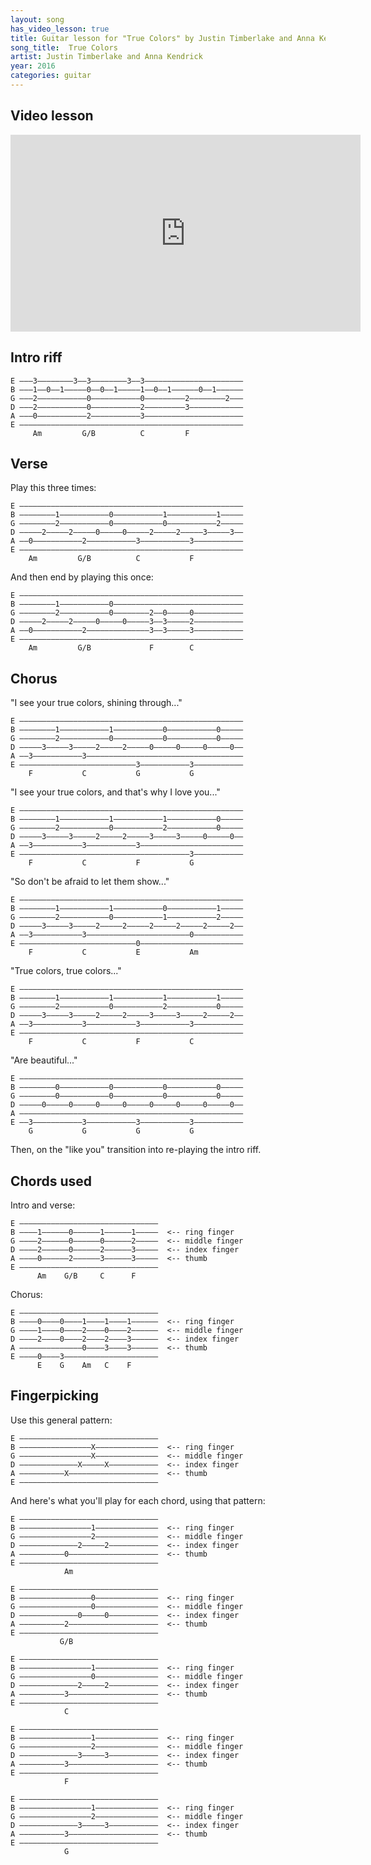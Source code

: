 ```yaml
---
layout: song
has_video_lesson: true
title: Guitar lesson for "True Colors" by Justin Timberlake and Anna Kendrick -- playsongnotes.com
song_title:  True Colors
artist: Justin Timberlake and Anna Kendrick
year: 2016
categories: guitar
---
```


## Video lesson

<iframe width="560" height="315" src="https://www.youtube.com/embed/jujtsxzfCbs" frameborder="0" allowfullscreen></iframe>

## Intro riff

    E –––3––––––––3––3––––––––3––3––––––––––––––––––––––
    B –––1––0––1–––––0––0––1–––––1––0––1––––––0––1––––––
    G –––2–––––––––––0–––––––––––0–––––––––2––––––––2–––
    D –––2–––––––––––0–––––––––––2–––––––––3––––––––––––
    A –––0–––––––––––2–––––––––––3––––––––––––––––––––––
    E ––––––––––––––––––––––––––––––––––––––––––––––––––
         Am         G/B          C         F


## Verse

Play this three times:

    E ––––––––––––––––––––––––––––––––––––––––––––––––––
    B ––––––––1–––––––––––0–––––––––––1–––––––––––1–––––
    G ––––––––2–––––––––––0–––––––––––0–––––––––––2–––––
    D –––––2–––––2–––––0–––––0–––––2–––––2–––––3–––––3––
    A ––0–––––––––––2–––––––––––3–––––––––––3–––––––––––
    E ––––––––––––––––––––––––––––––––––––––––––––––––––
        Am         G/B          C           F

And then end by playing this once:

    E ––––––––––––––––––––––––––––––––––––––––––––––––––
    B ––––––––1–––––––––––0–––––––––––––––––––––––––––––
    G ––––––––2–––––––––––0––––––––2––0–––––0–––––––––––
    D –––––2–––––2–––––0–––––0–––––3––3–––––2–––––––––––
    A ––0–––––––––––2––––––––––––––3––3–––––3–––––––––––
    E ––––––––––––––––––––––––––––––––––––––––––––––––––
        Am         G/B             F        C

## Chorus

"I see your true colors, shining through..."

    E ––––––––––––––––––––––––––––––––––––––––––––––––––
    B ––––––––1–––––––––––1–––––––––––0–––––––––––0–––––
    G ––––––––2–––––––––––0–––––––––––0–––––––––––0–––––
    D –––––3–––––3–––––2–––––2–––––0–––––0–––––0–––––0––
    A ––3–––––––––––3–––––––––––––––––––––––––––––––––––
    E ––––––––––––––––––––––––––3–––––––––––3–––––––––––
        F           C           G           G

"I see your true colors, and that's why I love you..."

    E ––––––––––––––––––––––––––––––––––––––––––––––––––
    B ––––––––1–––––––––––1–––––––––––1–––––––––––0–––––
    G ––––––––2–––––––––––0–––––––––––2–––––––––––0–––––
    D –––––3–––––3–––––2–––––2–––––3–––––3–––––0–––––0––
    A ––3–––––––––––3–––––––––––3–––––––––––––––––––––––
    E ––––––––––––––––––––––––––––––––––––––3–––––––––––
        F           C           F           G

"So don't be afraid to let them show..."

    E ––––––––––––––––––––––––––––––––––––––––––––––––––
    B ––––––––1–––––––––––1–––––––––––0–––––––––––1–––––
    G ––––––––2–––––––––––0–––––––––––1–––––––––––2–––––
    D –––––3–––––3–––––2–––––2–––––2–––––2–––––2–––––2––
    A ––3–––––––––––3–––––––––––––––––––––––0–––––––––––
    E ––––––––––––––––––––––––––0–––––––––––––––––––––––
        F           C           E           Am

"True colors, true colors..."

    E ––––––––––––––––––––––––––––––––––––––––––––––––––
    B ––––––––1–––––––––––1–––––––––––1–––––––––––1–––––
    G ––––––––2–––––––––––0–––––––––––2–––––––––––0–––––
    D –––––3–––––3–––––2–––––2–––––3–––––3–––––2–––––2––
    A ––3–––––––––––3–––––––––––3–––––––––––3–––––––––––
    E ––––––––––––––––––––––––––––––––––––––––––––––––––
        F           C           F           C           

"Are beautiful..."

    E ––––––––––––––––––––––––––––––––––––––––––––––––––
    B ––––––––0–––––––––––0–––––––––––0–––––––––––0–––––
    G ––––––––0–––––––––––0–––––––––––0–––––––––––0–––––
    D –––––0–––––0–––––0–––––0–––––0–––––0–––––0–––––0––
    A ––––––––––––––––––––––––––––––––––––––––––––––––––
    E ––3–––––––––––3–––––––––––3–––––––––––3–––––––––––
        G           G           G           G           

Then, on the "like you" transition into re-playing the intro riff.

## Chords used

Intro and verse:

    E –––––––––––––––––––––––––––––––
    B ––––1––––––0––––––1––––––1–––––  <-- ring finger
    G ––––2––––––0––––––0––––––2–––––  <-- middle finger
    D ––––2––––––0––––––2––––––3–––––  <-- index finger
    A ––––0––––––2––––––3––––––3–––––  <-- thumb
    E –––––––––––––––––––––––––––––––
          Am    G/B     C      F

Chorus:

    E –––––––––––––––––––––––––––––––
    B ––––0––––0––––1––––1––––1––––––  <-- ring finger
    G ––––1––––0––––2––––0––––2––––––  <-- middle finger
    D ––––2––––0––––2––––2––––3––––––  <-- index finger
    A ––––––––––––––0––––3––––3––––––  <-- thumb
    E ––––0––––3–––––––––––––––––––––
          E    G    Am   C    F  

## Fingerpicking

Use this general pattern:

    E –––––––––––––––––––––––––––––––
    B ––––––––––––––––X––––––––––––––  <-- ring finger
    G ––––––––––––––––X––––––––––––––  <-- middle finger
    D –––––––––––––X–––––X–––––––––––  <-- index finger
    A ––––––––––X––––––––––––––––––––  <-- thumb
    E –––––––––––––––––––––––––––––––

And here's what you'll play for each chord, using that pattern:

    E –––––––––––––––––––––––––––––––
    B ––––––––––––––––1––––––––––––––  <-- ring finger
    G ––––––––––––––––2––––––––––––––  <-- middle finger
    D –––––––––––––2–––––2–––––––––––  <-- index finger
    A ––––––––––0––––––––––––––––––––  <-- thumb
    E –––––––––––––––––––––––––––––––
                Am

    E –––––––––––––––––––––––––––––––
    B ––––––––––––––––0––––––––––––––  <-- ring finger
    G ––––––––––––––––0––––––––––––––  <-- middle finger
    D –––––––––––––0–––––0–––––––––––  <-- index finger
    A ––––––––––2––––––––––––––––––––  <-- thumb
    E –––––––––––––––––––––––––––––––
               G/B

    E –––––––––––––––––––––––––––––––
    B ––––––––––––––––1––––––––––––––  <-- ring finger
    G ––––––––––––––––0––––––––––––––  <-- middle finger
    D –––––––––––––2–––––2–––––––––––  <-- index finger
    A ––––––––––3––––––––––––––––––––  <-- thumb
    E –––––––––––––––––––––––––––––––
                C

    E –––––––––––––––––––––––––––––––
    B ––––––––––––––––1––––––––––––––  <-- ring finger
    G ––––––––––––––––2––––––––––––––  <-- middle finger
    D –––––––––––––3–––––3–––––––––––  <-- index finger
    A ––––––––––3––––––––––––––––––––  <-- thumb
    E –––––––––––––––––––––––––––––––
                F

    E –––––––––––––––––––––––––––––––
    B ––––––––––––––––1––––––––––––––  <-- ring finger
    G ––––––––––––––––2––––––––––––––  <-- middle finger
    D –––––––––––––3–––––3–––––––––––  <-- index finger
    A ––––––––––3––––––––––––––––––––  <-- thumb
    E –––––––––––––––––––––––––––––––
                G
